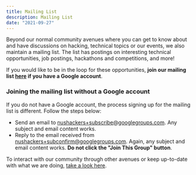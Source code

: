 ```yaml
---
title: Mailing List
description: Mailing List
date: "2021-09-27"
---
```


Beyond our normal community avenues where you can get to know about and have discussions on hacking, technical topics or our events, we also maintain a mailing list. The list has postings on interesting technical opportunities, job postings, hackathons and competitions, and more! 

If you would like to be in the loop for these opportunities, **join our mailing list [here](https://groups.google.com/forum/?fromgroups#!forum/nushackers) if you have a Google account**.

### Joining the mailing list without a Google account

If you do not have a Google account, the process signing up for the mailing list is different. Follow the steps below:

* Send an email to [nushackers+subscribe@googlegroups.com](mailto:nushackers+subscribe@googlegroups.com). Any subject and email content works.
* Reply to the email received from [nushackers+subconfirm@googlegroups.com](mailto:nushackers+subconfirm@googlegroups.com). Again, any subject and email content works. **Do not click the "Join This Group" button**.

To interact with our community through other avenues or keep up-to-date with what we are doing, [take a look here](http://localhost:1313/community/).
